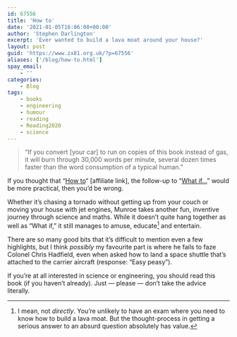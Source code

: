 ```yaml
---
id: 67556
title: 'How to'
date: '2021-01-05T16:06:00+00:00'
author: 'Stephen Darlington'
excerpt: 'Ever wanted to build a lava moat around your house?'
layout: post
guid: 'https://www.zx81.org.uk/?p=67556'
aliases: ['/blog/how-to.html']
spay_email:
    - ''
categories:
    - Blog
tags:
    - books
    - engineering
    - humour
    - reading
    - Reading2020
    - science
---
```


> “If you convert [your car] to run on copies of this book instead of gas, it will burn through 30,000 words per minute, several dozen times faster than the word consumption of a typical human.”

If you thought that “[How to](https://amzn.to/34YgbWQ)“ [affiliate link], the follow-up to “[What if...](/blog/what-if.html)” would be more practical, then you’d be wrong.

Whether it’s chasing a tornado without getting up from your couch or moving your house with jet engines, Munroe takes another fun, inventive journey through science and maths. While it doesn’t quite hang together as well as “What if,” it still manages to amuse, educate[^1] and entertain.

There are so many good bits that it’s difficult to mention even a few highlights, but I think *possibly* my favourite part is where he fails to faze Colonel Chris Hadfield, even when asked how to land a space shuttle that’s attached to the carrier aircraft (response: “Easy peasy”).

If you’re at all interested in science or engineering, you should read this book (if you haven’t already). Just — please — don’t take the advice literally.

[^1]: I mean, not *directly*. You’re unlikely to have an exam where you need to know how to build a lava moat. But the thought-process in getting a serious answer to an absurd question absolutely has value.
